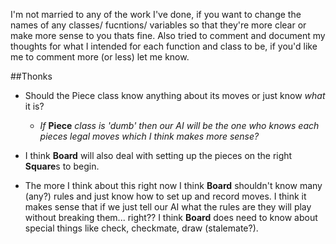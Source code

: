 I'm not married to any of the work I've done, if you want to change the names of any classes/ fucntions/ variables so that they're more clear or make more sense to you thats fine. Also tried to comment and document my thoughts for what I intended for each function and class to be, if you'd like me to comment more (or less) let me know.


##Thonks


- Should the Piece class know anything about its moves or just know *what* it is?
    - *If* **Piece** *class is 'dumb' then our AI will be the one who knows each pieces legal moves which I think makes more sense?*

- I think **Board** will also deal with setting up the pieces on the right **Square**s to begin.
- The more I think about this right now I think **Board** shouldn't know many (any?) rules and just know how to set up and record moves. I think it makes sense that if we just tell our AI what the rules are they will play without breaking them... right?? I think **Board** does need to know about special things like check, checkmate, draw (stalemate?).
